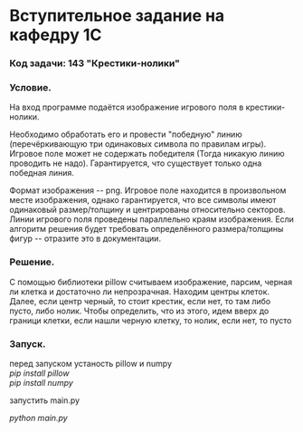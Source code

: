 # Вступительное задание на кафедру 1С

### Код задачи: 143 "Крестики-нолики"
### Условие. 

На вход программе подаётся изображение игрового поля в крестики-нолики.

Необходимо обработать его и провести "победную" линию (перечёркивающую три одинаковых символа по правилам игры). Игровое поле может не содержать победителя (Тогда никакую линию проводить не надо). Гарантируется, что существует только одна победная линия. 

Формат изображения -- png. Игровое поле находится в произвольном месте изображения, однако гарантируется, что все символы имеют одинаковый размер/толщину и центрированы относительно секторов. Линии игрового поля проведены параллельно краям изображения. Если алгоритм решения будет требовать определённого размера/толщины фигур -- отразите это в документации.

### Решение. 

С помощью библиотеки pillow считываем изображение, парсим, черная ли клетка и достаточно ли непрозрачная. Находим центры клеток. Далее, если центр черный, то стоит крестик, если нет, то там либо пусто, либо нолик. Чтобы определить, что из этого, идем вверх до граници клетки, если нашли черную клетку, то нолик, если нет, то пусто

### Запуск. 

перед запуском устаность pillow и numpy  
_pip install pillow_  
_pip install numpy_  

запустить main.py

_python main.py_
